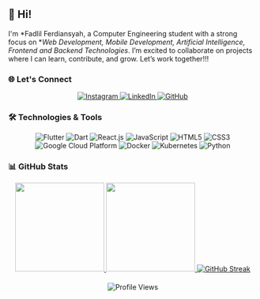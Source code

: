 ## 👋 Hi! 

I'm *Fadlil Ferdiansyah, a Computer Engineering student with a strong focus on **Web Development, Mobile Development, Artificial Intelligence, Frontend and Backend Technologies*. I’m excited to collaborate on projects where I can learn, contribute, and grow. Let’s work together!!!

### 🌐 Let's Connect

<div align="center">
  <a href="https://www.instagram.com/fadlilfer_/">
    <img src="https://img.shields.io/badge/Instagram-E4405F?style=flat&logo=instagram&logoColor=white" alt="Instagram"/>
  </a>
  <a href="https://www.linkedin.com/in/fadlilfer/">
    <img src="https://img.shields.io/badge/LinkedIn-0077B5?style=flat&logo=linkedin&logoColor=white" alt="LinkedIn"/>
  </a>
  <a href="https://github.com/Ferxeegs">
    <img src="https://img.shields.io/badge/GitHub-181717?style=flat&logo=github&logoColor=white" alt="GitHub"/>
  </a>
</div>

### 🛠 Technologies & Tools

<div align="center">
  <img src="https://img.shields.io/badge/Flutter-02569B?style=flat&logo=flutter&logoColor=white" alt="Flutter"/>
  <img src="https://img.shields.io/badge/Dart-0175C2?style=flat&logo=dart&logoColor=white" alt="Dart"/>

  <img src="https://img.shields.io/badge/React-61DAFB?style=flat&logo=react&logoColor=black" alt="React.js"/>
  <img src="https://img.shields.io/badge/JavaScript-F7DF1E?style=flat&logo=javascript&logoColor=black" alt="JavaScript"/>
  <img src="https://img.shields.io/badge/HTML5-E34F26?style=flat&logo=html5&logoColor=white" alt="HTML5"/>
  <img src="https://img.shields.io/badge/CSS3-1572B6?style=flat&logo=css3&logoColor=white" alt="CSS3"/>

  <img src="https://img.shields.io/badge/Google%20Cloud-4285F4?style=flat&logo=google-cloud&logoColor=white" alt="Google Cloud Platform"/>
  <img src="https://img.shields.io/badge/Docker-2496ED?style=flat&logo=docker&logoColor=white" alt="Docker"/>
  <img src="https://img.shields.io/badge/Kubernetes-326CE5?style=flat&logo=kubernetes&logoColor=white" alt="Kubernetes"/>

  <img src="https://img.shields.io/badge/Python-3776AB?style=flat&logo=python&logoColor=white" alt="Python"/>
</div>

### 📊 GitHub Stats

<div align="center">
  <a href="https://github.com/Ferxeegs">
    <img height="180em" src="https://github-readme-stats-eight-theta.vercel.app/api?username=Ferxeegs&show_icons=true&theme=nightowl&include_all_commits=true&count_private=true" />
  </a>


  <a href="https://github.com/Ferxeegs">
    <img height="180em" src="https://github-readme-stats-eight-theta.vercel.app/api/top-langs/?username=Ferxeegs&layout=compact&langs_count=8&theme=nightowl" />
  </a>

  <a href="https://git.io/streak-stats">
    <img src="https://streak-stats.demolab.com?user=Ferxeegs&theme=moltack" alt="GitHub Streak" />
  </a>
  
  <div style="margin-top: 20px;">
    <img src="https://komarev.com/ghpvc/?username=Ferxeegs&style=for-the-badge" alt="Profile Views" />
  </div>
</div>
